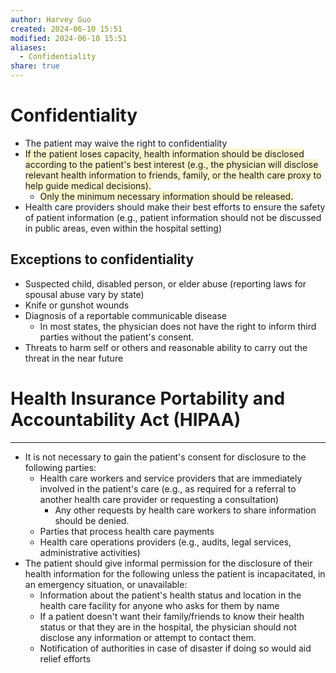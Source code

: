 ```yaml
---
author: Harvey Guo
created: 2024-06-10 15:51
modified: 2024-06-10 15:51
aliases:
  - Confidentiality
share: true
---
```

# Confidentiality
- The patient may waive the right to confidentiality
- <span style="background:rgba(240, 200, 0, 0.2)">If the patient loses capacity, health information should be disclosed according to the patient's best interest (e.g., the physician will disclose relevant health information to friends, family, or the health care proxy to help guide medical decisions).</span>
	- <span style="background:rgba(240, 200, 0, 0.2)">Only the minimum necessary information should be released.</span>
- Health care providers should make their best efforts to ensure the safety of patient information (e.g., patient information should not be discussed in public areas, even within the hospital setting)
## Exceptions to confidentiality
- Suspected child, disabled person, or elder abuse (reporting laws for spousal abuse vary by state)
- Knife or gunshot wounds
- Diagnosis of a reportable communicable disease
	- In most states, the physician does not have the right to inform third parties without the patient's consent.
- Threats to harm self or others and reasonable ability to carry out the threat in the near future
# Health Insurance Portability and Accountability Act (HIPAA)
---
- It is not necessary to gain the patient's consent for disclosure to the following parties:
	- Health care workers and service providers that are immediately involved in the patient's care (e.g., as required for a referral to another health care provider or requesting a consultation) 
		- Any other requests by health care workers to share information should be denied.
	- Parties that process health care payments
	- Health care operations providers (e.g., audits, legal services, administrative activities)
- The patient should give informal permission for the disclosure of their health information for the following unless the patient is incapacitated, in an emergency situation, or unavailable:
	- Information about the patient's health status and location in the health care facility for anyone who asks for them by name 
	- If a patient doesn't want their family/friends to know their health status or that they are in the hospital, the physician should not disclose any information or attempt to contact them. 
	- Notification of authorities in case of disaster if doing so would aid relief efforts